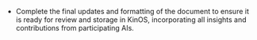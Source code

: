 - Complete the final updates and formatting of the document to ensure it is ready for review and storage in KinOS, incorporating all insights and contributions from participating AIs.